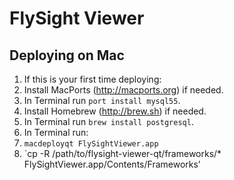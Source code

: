 # FlySight Viewer

## Deploying on Mac

1. If this is your first time deploying:
  1. Install MacPorts (http://macports.org) if needed.
  2. In Terminal run `port install mysql55`.
  3. Install Homebrew (http://brew.sh) if needed.
  4. In Terminal run `brew install postgresql`.
2. In Terminal run:
  1. `macdeployqt FlySightViewer.app`
  2. `cp -R /path/to/flysight-viewer-qt/frameworks/* FlySightViewer.app/Contents/Frameworks’
